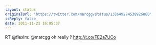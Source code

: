 ```yaml
---
layout: status
originalUrl: 'https://twitter.com/marcgg/status/138649274538926080'
isReply: false
date: 2011-11-21 16:05:37
---
```


RT @flexlm: @marcgg oh really ‽ http://t.co/FE2a7UCo
